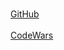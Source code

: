 <br>[GitHub](http://github.com/dfdx2)<br>
<br>[CodeWars](http://www.codewars.com/users/derrickfdavis)<br>


